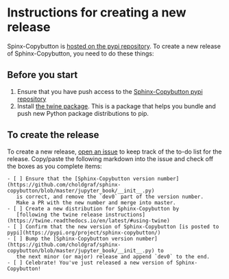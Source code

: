 # Instructions for creating a new release

Spinx-Copybutton is [hosted on the pypi repository](https://pypi.org/project/sphinx-copybutton/).
To create a new release of Sphinx-Copybutton, you need to do these things:

## Before you start

1. Ensure that you have push access to the [Sphinx-Copybutton pypi repository](https://pypi.org/project/sphinx-copybutton/)
2. Install [the twine package](https://twine.readthedocs.io/en/latest/). This is a package that helps you
   bundle and push new Python package distributions to pip.

## To create the release

To create a new release, [open an issue](https://github.com/choldgraf/sphinx-copybutton/issues/new) to keep
track of the to-do list for the release. Copy/paste the following markdown into the issue
and check off the boxes as you complete items:


```
- [ ] Ensure that the [Sphinx-Copybutton version number](https://github.com/choldgraf/sphinx-copybutton/blob/master/jupyter_book/__init__.py)
   is correct, and remove the `dev0` part of the version number.
   Make a PR with the new number and merge into master.
- [ ] Create a new distribution for Sphinx-Copybutton by
   [following the twine release instructions](https://twine.readthedocs.io/en/latest/#using-twine)
- [ ] Confirm that the new version of Sphinx-Copybutton [is posted to pypi](https://pypi.org/project/sphinx-copybutton/)
- [ ] Bump the [Sphinx-Copybutton version number](https://github.com/choldgraf/sphinx-copybutton/blob/master/jupyter_book/__init__.py) to
   the next minor (or major) release and append `dev0` to the end.
- [ ] Celebrate! You've just released a new version of Sphinx-Copybutton!
```
